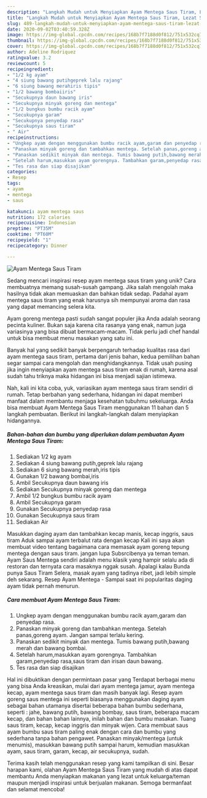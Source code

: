 ```yaml
---
description: "Langkah Mudah untuk Menyiapkan Ayam Mentega Saus Tiram, Lezat Sekali"
title: "Langkah Mudah untuk Menyiapkan Ayam Mentega Saus Tiram, Lezat Sekali"
slug: 489-langkah-mudah-untuk-menyiapkan-ayam-mentega-saus-tiram-lezat-sekali
date: 2020-09-02T03:40:59.328Z
image: https://img-global.cpcdn.com/recipes/168b7f7188d0f812/751x532cq70/ayam-mentega-saus-tiram-foto-resep-utama.jpg
thumbnail: https://img-global.cpcdn.com/recipes/168b7f7188d0f812/751x532cq70/ayam-mentega-saus-tiram-foto-resep-utama.jpg
cover: https://img-global.cpcdn.com/recipes/168b7f7188d0f812/751x532cq70/ayam-mentega-saus-tiram-foto-resep-utama.jpg
author: Adeline Rodriquez
ratingvalue: 3.2
reviewcount: 5
recipeingredient:
- "1/2 kg ayam"
- "4 siung bawang putihgeprek lalu rajang"
- "6 siung bawang merahiris tipis"
- "1/2 bawang bombaiiris"
- "Secukupnya daun bawang iris"
- "Secukupnya minyak goreng dan mentega"
- "1/2 bungkus bumbu racik ayam"
- "Secukupnya garam"
- "Secukupnya penyedap rasa"
- "Secukupnya saus tiram"
- " Air"
recipeinstructions:
- "Ungkep ayam dengan menggunakan bumbu racik ayam,garam dan penyedap rasa."
- "Panaskan minyak goreng dan tambahkan mentega. Setelah panas,goreng ayam. Jangan sampai terlalu kering."
- "Panaskan sedikit minyak dan mentega. Tumis bawang putih,bawang merah dan bawang bombai."
- "Setelah harum,masukkan ayam gorengnya. Tambahkan garam,penyedap rasa,saus tiram dan irisan daun bawang."
- "Tes rasa dan siap disajikan"
categories:
- Resep
tags:
- ayam
- mentega
- saus

katakunci: ayam mentega saus 
nutrition: 172 calories
recipecuisine: Indonesian
preptime: "PT35M"
cooktime: "PT60M"
recipeyield: "1"
recipecategory: Dinner

---
```



![Ayam Mentega Saus Tiram](https://img-global.cpcdn.com/recipes/168b7f7188d0f812/751x532cq70/ayam-mentega-saus-tiram-foto-resep-utama.jpg)

Sedang mencari inspirasi resep ayam mentega saus tiram yang unik? Cara membuatnya memang susah-susah gampang. Jika salah mengolah maka hasilnya tidak akan memuaskan dan bahkan tidak sedap. Padahal ayam mentega saus tiram yang enak harusnya sih mempunyai aroma dan rasa yang dapat memancing selera kita.

Ayam goreng mentega pasti sudah sangat populer jika Anda adalah seorang pecinta kuliner. Bukan saja karena cita rasanya yang enak, namun juga variasinya yang bisa dibuat bermacam-macam. Tidak perlu jadi chef handal untuk bisa membuat menu masakan yang satu ini.

Banyak hal yang sedikit banyak berpengaruh terhadap kualitas rasa dari ayam mentega saus tiram, pertama dari jenis bahan, kedua pemilihan bahan segar sampai cara mengolah dan menghidangkannya. Tidak usah pusing jika ingin menyiapkan ayam mentega saus tiram enak di rumah, karena asal sudah tahu triknya maka hidangan ini bisa menjadi sajian istimewa.


Nah, kali ini kita coba, yuk, variasikan ayam mentega saus tiram sendiri di rumah. Tetap berbahan yang sederhana, hidangan ini dapat memberi manfaat dalam membantu menjaga kesehatan tubuhmu sekeluarga. Anda bisa membuat Ayam Mentega Saus Tiram menggunakan 11 bahan dan 5 langkah pembuatan. Berikut ini langkah-langkah dalam menyiapkan hidangannya.

<!--inarticleads1-->

##### Bahan-bahan dan bumbu yang diperlukan dalam pembuatan Ayam Mentega Saus Tiram:

1. Sediakan 1/2 kg ayam
1. Sediakan 4 siung bawang putih,geprek lalu rajang
1. Sediakan 6 siung bawang merah,iris tipis
1. Gunakan 1/2 bawang bombai,iris
1. Ambil Secukupnya daun bawang iris
1. Sediakan Secukupnya minyak goreng dan mentega
1. Ambil 1/2 bungkus bumbu racik ayam
1. Ambil Secukupnya garam
1. Gunakan Secukupnya penyedap rasa
1. Gunakan Secukupnya saus tiram
1. Sediakan  Air


Masukkan daging ayam dan tambahkan kecap manis, kecap inggris, saus tiram Aduk sampai ayam terbalut rata dengan kecap Kali ini saya akan membuat video tentang bagaimana cara memasak ayam goreng tepung mentega dengan saus tiram. jangan lupa Subsrcibenya ya teman teman. Ayam Saus Mentega sendiri adalah menu klasik yang hampir selalu ada di restoran dan ternyata cara masaknya nggak susah. Apalagi kalau Bunda punya Saus Tiram Selera, masak ayam yang tadinya ribet, jadi lebih simple deh sekarang. Resep Ayam Mentega - Sampai saat ini popularitas daging ayam tidak pernah menurun. 

<!--inarticleads2-->

##### Cara membuat Ayam Mentega Saus Tiram:

1. Ungkep ayam dengan menggunakan bumbu racik ayam,garam dan penyedap rasa.
1. Panaskan minyak goreng dan tambahkan mentega. Setelah panas,goreng ayam. Jangan sampai terlalu kering.
1. Panaskan sedikit minyak dan mentega. Tumis bawang putih,bawang merah dan bawang bombai.
1. Setelah harum,masukkan ayam gorengnya. Tambahkan garam,penyedap rasa,saus tiram dan irisan daun bawang.
1. Tes rasa dan siap disajikan


Hal ini dibuktikan dengan permintaan pasar yang Terdapat berbagai menu yang bisa Anda kreasikan, mulai dari ayam mentega jamur, ayam mentega kecap, ayam mentega saus tiram dan masih banyak lagi. Resep ayam goreng saus mentega ini seperti biasanya menggunakan daging ayam sebagai bahan utamanya disertai beberapa bahan bumbu sederhana, seperti : jahe, bawang putih, bawang bombay, saus tiram, beberapa macam kecap, dan bahan bahan lainnya, inilah bahan dan bumbu masakan. Tuang saus tiram, kecap, kecap inggris dan minyak wijen. Cara membuat saus ayam bumbu saus tiram paling enak dengan cara dan bumbu yang sederhana tanpa bahan pengawet. Panaskan minyak/mentega (untuk menumis), masukkan bawang putih sampai harum, kemudian masukkan ayam, saus tiram, garam, kecap, air secukupnya, sudah. 

Terima kasih telah menggunakan resep yang kami tampilkan di sini. Besar harapan kami, olahan Ayam Mentega Saus Tiram yang mudah di atas dapat membantu Anda menyiapkan makanan yang lezat untuk keluarga/teman maupun menjadi inspirasi untuk berjualan makanan. Semoga bermanfaat dan selamat mencoba!

